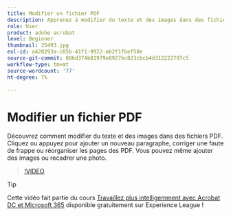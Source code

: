 ```yaml
---
title: Modifier un fichier PDF
description: Apprenez à modifier du texte et des images dans des fichiers PDF.
role: User
product: adobe acrobat
level: Beginner
thumbnail: 35493.jpg
exl-id: a420293a-c85b-41f1-9922-ab2f1fbef58e
source-git-commit: 886d374b81979e8927bc823cbcb4d312222797c5
workflow-type: tm+mt
source-wordcount: '77'
ht-degree: 7%

---
```


# Modifier un fichier PDF

Découvrez comment modifier du texte et des images dans des fichiers PDF. Cliquez ou appuyez pour ajouter un nouveau paragraphe, corriger une faute de frappe ou réorganiser les pages des PDF. Vous pouvez même ajouter des images ou recadrer une photo.

>[!VIDEO](https://video.tv.adobe.com/v/35493?hidetitle=true)

>[!TIP]
>
>Cette vidéo fait partie du cours [Travaillez plus intelligemment avec Acrobat DC et Microsoft 365](https://experienceleague.adobe.com/?recommended=Acrobat-U-1-2021.microsoft365) disponible gratuitement sur Experience League !
